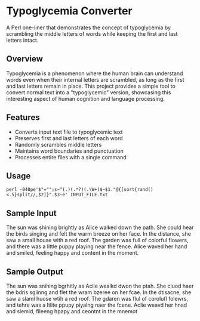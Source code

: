 # Typoglycemia Converter

A Perl one-liner that demonstrates the concept of typoglycemia by scrambling the middle letters of words while keeping the first and last letters intact.

## Overview

Typoglycemia is a phenomenon where the human brain can understand words even when their internal letters are scrambled, as long as the first and last letters remain in place. This project provides a simple tool to convert normal text into a "typoglycemic" version, showcasing this interesting aspect of human cognition and language processing.

## Features

- Converts input text file to typoglycemic text
- Preserves first and last letters of each word
- Randomly scrambles middle letters
- Maintains word boundaries and punctuation
- Processes entire files with a single command

## Usage

```
perl -040pe'$"="";s~^(.)(.*?)(.\W+)$~$1."@{[sort{rand()<.5}split//,$2]}".$3~e' INPUT_FILE.txt
```

## Sample Input

The sun was shining brightly as Alice walked down the path. She could hear the birds singing and felt the warm breeze on her face. In the distance, she saw a small house with a red roof. The garden was full of colorful flowers, and there was a little puppy playing near the fence. Alice waved her hand and smiled, feeling happy and content in the moment.

## Sample Output

The sun was snihing bgrhitly as Aclie wealkd dwon the ptah. She cluod haer the bdris sgiinng and flet the wram bzeree on her fcae. In the dtisacne, she saw a slaml huose wtih a red roof. The gdaren was flul of corolufl folewrs, and tehre was a ltlite ppupy piyalng naer the fcene. Aclie weavd her hnad and slemid, fileeng hpapy and ceontnt in the mnemot

